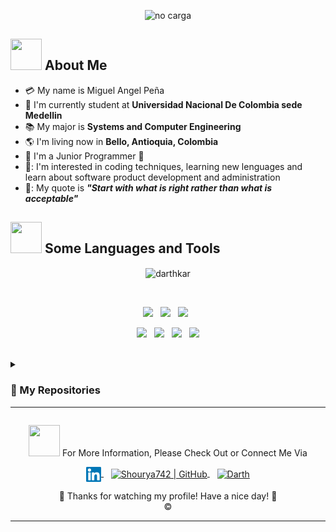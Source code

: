 <div align="center">
  <p align ="center">
  <img src="https://media1.tenor.com/m/qm-49rlKFCMAAAAC/pup-puppy.gif" width="400px" height="300px" alt="no carga"></img>
</p>
</div>

## <img src="https://raw.githubusercontent.com/nixin72/nixin72/master/wave.gif" width="50px" height="50px"></img> About Me

- :credit_card: My name is Miguel Angel Peña 
- :school: I'm currently student at **Universidad Nacional De Colombia sede Medellin**
- :books: My major is **Systems and Computer Engineering**
- 🌎 I'm living now in **Bello, Antioquia, Colombia**
- 🗿 I'm a Junior Programmer 🐍
- 🐳: I'm interested in coding techniques, learning new lenguages and learn about software product development and administration 
- 📘: My quote is **_"Start with what is right rather than what is acceptable"_**
  
## <img src="https://media2.giphy.com/media/QssGEmpkyEOhBCb7e1/giphy.gif?cid=ecf05e47a0n3gi1bfqntqmob8g9aid1oyj2wr3ds3mg700bl&rid=giphy.gif" width="50px" height="50px"> Some Languages and Tools
<div align="center">
<p><img align="center" src="https://github-readme-streak-stats.herokuapp.com/?user=darthkar&theme=merko" alt="darthkar" /></p> 
</div>
<br>



 
 <p  align="center">

<img src="https://img.shields.io/badge/Python-3776AB?style=for-the-badge&logo=python&logoColor=white" height="25">
  &nbsp;

<img src="https://img.shields.io/badge/CSS3-1572B6?style=for-the-badge&logo=css3&logoColor=white" height="25">
&nbsp;
  
  <img src="https://img.shields.io/badge/Arduino-00979D?style=for-the-badge&logo=Arduino&logoColor=white" height="25">
&nbsp;

</p>
<p align="center">

<img src="https://img.shields.io/badge/Java-ED8B00?style=for-the-badge&logo=java&logoColor=white" height="25">
&nbsp;
    <img src="https://img.shields.io/badge/Eclipse-2C2255?style=for-the-badge&logo=eclipse&logoColor=white" height="25">
&nbsp;
  <img src="https://img.shields.io/badge/HTML5-E34F26?style=for-the-badge&logo=html5&logoColor=white" height="25">
&nbsp;
  <img src="https://img.shields.io/badge/Visual_Studio_Code-0078D4?style=for-the-badge&logo=visual%20studio%20code&logoColor=white" height="25">

</p>
<br>
<details><summary><h3> 📂 My Repositories </h3><hr></summary>



<div>
  <p align="center">
    <a href="https://github.com/DarthKar/Proyecto-POO-2023-P1">
              <img src="https://github-readme-stats.vercel.app/api/pin/?username=DarthKar&repo=Proyecto-POO-2023-P1&theme=merko" alt="GitHub Stats" />
        </a>
    <a href="https://github.com/DarthKar/Proyecto-POO-2023-P2">
              <img src="https://github-readme-stats.vercel.app/api/pin/?username=DarthKar&repo=Proyecto-POO-2023-P2&theme=merko" alt="GitHub Stats" />
        </a>
        <a href="https://github.com/DarthKar/Language-learning-">
              <img src="https://github-readme-stats.vercel.app/api/pin/?username=DarthKar&repo=Language-learning-&theme=merko" alt="GitHub Stats" />
        </a>
        <a href="https://github.com/DarthKar/Proyecto-IS">
              <img src="https://github-readme-stats.vercel.app/api/pin/?username=DarthKar8&repo=Proyecto-IS&theme=merko" alt="GitHub Stats" />
        </a>
  </p>
</div>

</details>
<p align="center">
<img src='https://raw.githubusercontent.com/ShahriarShafin/ShahriarShafin/main/Assets/handshake.gif' width="50px" height="50px"> For More Information, Please Check Out or Connect Me Via
</p>
<p align="center">
  
  <a href="https://co.linkedin.com/in/miguel-angel-peña-marin-71abb1267?trk=people-guest_people_search-card" target="_blank">
    <img align="center" alt="Shourya742 | Linkedin" width="24px" src="https://github.com/SatYu26/SatYu26/blob/master/Assets/Linkedin.svg" />
  </a> &nbsp;&nbsp;
  
  <a href="https://profile-summary-for-github.com/user/DarthKar" target="_blank">
    <img align="center" alt="Shourya742 | GitHub" width="26px" src="https://upload.wikimedia.org/wikipedia/commons/thumb/a/ae/Github-desktop-logo-symbol.svg/1024px-Github-desktop-logo-symbol.svg.png" />
  </a> &nbsp;&nbsp;

  <a href="mailto:miguelangelpenamarin@gmail.com">
    <img align="center" alt=Darth  width="26px" src="https://upload.wikimedia.org/wikipedia/commons/thumb/7/7e/Gmail_icon_%282020%29.svg/320px-Gmail_icon_%282020%29.svg.png"/>
  </a>
 

<div align="center">
  🦈 Thanks for watching my profile! Have a nice day! 🦈 <br/>
  &copy; 
</div>

---
